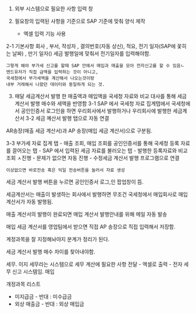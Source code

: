 1. 외부 시스템으로 필요한 사항 입력 창

2. 필요창의 입력된 사항을 기준으로  SAP 기준에 맞춰 양식 제작
	- 엑셀 입력 기능 사용

2-1  기본사항
	회사 , 부서, 작성자  , 결의번호(자동 상신), 적요, 
	전기 일자(SAP에 꽃히는 날짜) , 만기 일자()
	세금 발행일에 맞춰서 전기일자를 입력해야함.

	그렇게 해야 부가세 신고를 할때 SAP 안에서 매입과 매출을 모아 전자신고를 할 수 있음ㄴ
	엔드유저가 직접 금액을 입력하는 것이 아니고,
	국세청에서 부가세액을 계산해서 나오는것이랑
	내부 거래해서 나왔던 데이터와 동일하게 되는 것.
	
3. 매달 세금계산서 발행 한 매출액과 매입액을 국세청 자료와 비교 대사를 통해
    세금계산서 발행 매수와 세액을 반영함
3-1 SAP 에서 국세청 자료 집계탭에서 국세청에서 공인인증서 로그인을 하면
 우리회사에서 발행하거나 우리회사에 발행한 세금계산서
3-2  세금 꼐산서 발행 탭으로 자동 연결

AR송장(매출 세금 계산서)과 AP 송장(매입 세금 계산서)으로 구분됨.




3-3 부가세 자료 집계 탭
	- 매출 조회, 매입 조회를 공인인증서를 통해 국세청 등록 자료를 끌어오는 탭
	- SAP 에서 입력된 세금 자료를 불러오는 탭
	- 발행한 등록자료와 비교 조회 ㅅ진행
	- 문제가 없으면 자동 진행
	- 수정세금 계산서 발행 프로그램으로 연결

	이상없으면 바로전송 혹은 익일 전송버튼을 눌러서 자료 생성


세금 계산서 발행  버튼을 누르면 공인인증서 로그,인 팝업창이 뜸.



세금계산서는 매출이 발생하는 회사에서 발행하면 무조건 국세청에서 매입회사로 매입계산서가 자동 발행됨.

매출 계산서의 발행이 완료되면 매입 계산서 발행안내를 위해 메일 자동 발송



매입 세금 계산서를 영업팀에서 받으면 직접 AP 송장으로 직접 입력해서 저장함.

계정과목을 잘 지정해놔야지 분계가 정리가 된다.


세금 계산서 발행 매수 차이를 찾아내야함.





세무. 이지 세무라는 시스템으로 세무 계산에 필요한 사항 전달
	- 엑셀로 출력
	- 전자 세무 신고 시스템임.
	매입 


걔정과목 리스트
- 미지급금 - 반대 : 미수급금
- 외상 매출금 - 반대 : 외상 매입금


